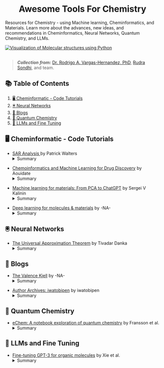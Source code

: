 <h1 align="center">
  Awesome Tools For Chemistry 
</h1>


Resources for Chemistry - using Machine learning, Cheminformatics, and Materials. Learn more about the advances, new ideas, and recommendations in Cheminformatics, Neural Networks, Quantum Chemistry, and LLMs.


<a href="https://github.com/janosh/tikz/tree/main/assets/normalizing-flow](https://github.com/RodrigoAVargasHdz/CHEM-4PB3">
   <picture>
      <source media="(prefers-color-scheme: dark)"">
      <img alt=" Visualization of Molecular structures using Python" src="https://iwatobipen.files.wordpress.com/2023/09/image.png">
   </picture>
</a>

<br>
<br>

> **_Collection from:_**  [Dr. Rodrigo A. Vargas-Hernandez, PhD](https://www.linkedin.com/in/rodrigo-a-vargas-hernandez-591368141/?originalSubdomain=ca), [Rudra Sondhi](https://www.linkedin.com/in/rudra-sondhi/), and team. <br>


## 📚 Table of Contents
1. [🖥️ Cheminformatic - Code Tutorials](#-cheminformatic---code-tutorials)
1. [🖲️ Neural Networks](#-neural-networks)
1. [📄 Blogs](#-blogs)
1. [🧪 Quantum Chemistry](#-quantum-chemistry)
1. [📓 LLMs and Fine Tuning](#-llms-and-fine-tuning)

## 🖥️ Cheminformatic - Code Tutorials

- [SAR Analysis ](https://twitter.com/wpwalters/status/1706315441973387465?s=12&t=EUIAqM_xR5pqivbEIKnehA) by Patrick Walters <br>
  <details>
  <summary>Summary</summary>
  Two new Jupyter notebooks on Matched Molecular Pairs and Matched Molecular Series have been added to enrich the SAR (Structure-Activity Relationship) Analysis educational resource.
</details>


- [Chemoinformatics and Machine Learning for Drug Discovery](https://github.com/Aouidate/Chemoinformatics-tutos/tree/master) by Aouidate <br>
  <details>
  <summary>Summary</summary>
  A compilation of tutorials on chemoinformatics and machine learning for drug discovery, featuring hands-on Jupyter notebooks.
</details>

- [Machine learning for materials: From PCA to ChatGPT](https://github.com/SergeiVKalinin/MSE_Fall2023) by Sergei V Kalinin<br>
  <details>
  <summary>Summary</summary>
  A course on Machine Learning in Materials Science, covering topics from basic ML (Machine Learning) methods to real-world applications in materials and process optimization.
</details>


- [Deep learning for molecules & materials](https://dmol.pub/index.html) by -NA- <br>
  <details>
  <summary>Summary</summary>
  A resource that delves into the integration of deep learning techniques with chemistry and materials science, featuring practical examples and foundational machine learning concepts.
</details>


## 🖲️ Neural Networks

- [The Universal Approximation Theorem](https://twitter.com/tivadardanka/status/1701906107965530457?s=12&t=EUIAqM_xR5pqivbEIKnehA) by Tivadar Danka <br>
  <details>
  <summary>Summary</summary>
  The text explores the effectiveness of neural networks, attributing their success to their architecture, adaptability, and learning algorithms across various fields.
</details>


## 📄 Blogs

- [The Valence Kjell](https://www.valencekjell.com/) by -NA- <br>
  <details>
  <summary>Summary</summary>
  A platform that explores the intersections of cheminformatics, machine learning, and quantum chemistry, covering areas such as prediction intervals, molecular visualization, and chiral information.
</details>


- [Author Archives: iwatobipen](https://iwatobipen.wordpress.com/author/iwatobipen/) by iwatobipen <br>
  <details>
  <summary>Summary</summary>
  A blog that delves into various aspects of chemoinformatics and machine learning, discussing topics like Knime node development, RDKit, and molecular dynamics.
</details>


## 🧪 Quantum Chemistry

- [eChem: A notebook exploration of quantum chemistry](https://chemrxiv.org/engage/chemrxiv/article-details/62d1764827b1e447bb3c47b1) by Fransson et al. <br>
  <details>
  <summary>Summary</summary>
  The eChem project focuses on the underlying theory of computational chemistry, including molecular modeling and visualization, as well as workflows for simulating embedded molecular systems.
</details>


## 📓 LLMs and Fine Tuning

- [Fine-tuning GPT-3 for organic molecules](https://chemrxiv.org/engage/chemrxiv/article-details/64e4dba0dd1a73847f4dc904) by Xie et al. <br>
  <details>
  <summary>Summary</summary>
  The study evaluates the effectiveness of fine-tuning GPT-3 for predicting electronic and functional properties of organic molecules, focusing on the model's resilience to information loss and noise.
</details>










